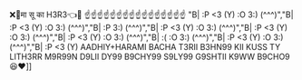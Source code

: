 ❌🎤मा सू का H3R3👈👑
☝️☝️☝️☝️☝️☝️☝️☝️☝️☝️☝️☝️☝️☝️☝️☝️
  "B| :P <3 (Y) :O 3:) (^^^)","B| :P <3 (Y) :O 3:) (^^^)","B| :P  3:) (^^^)","B| :P <3 (Y) :O 3:) (^^^)","B| :P <3 (Y) :O 3:) (^^^)","B| :P <3 (Y) :O 3:) (^^^)","B| :( :O 3:) (^^^)","B| :P <3 (Y) :O 3:) (^^^)","B| :P <3 (Y) 
AADHIY+HARAMI BACHA T3RII B3HN99 KII KUSS TY LITH3RR M9R99N D9LII DY99 B9CHY99 S9LY99 G9SHTII K9WW B9CHO9😆❤️]]
